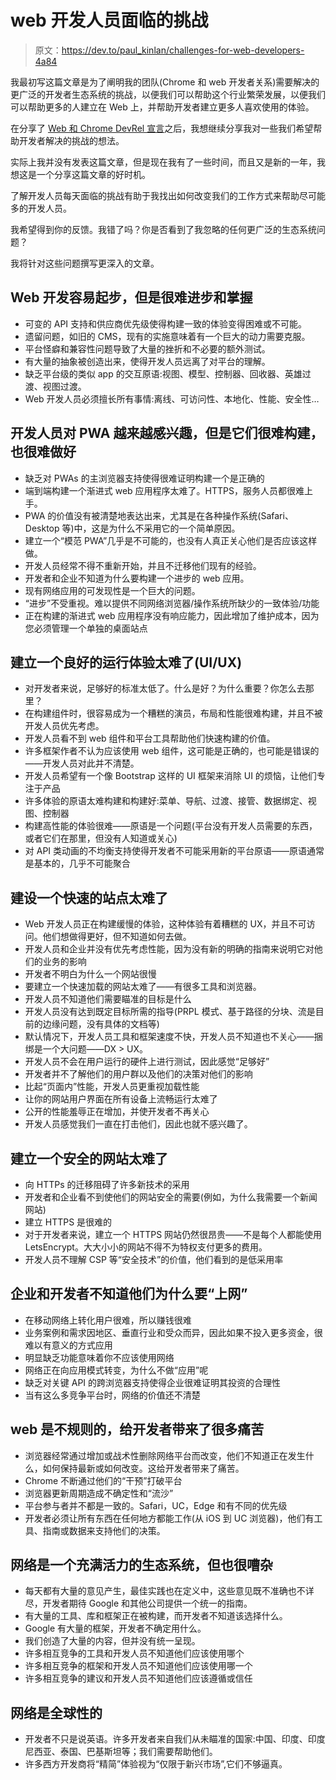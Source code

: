 # web 开发人员面临的挑战

> 原文：<https://dev.to/paul_kinlan/challenges-for-web-developers-4a84>

我最初写这篇文章是为了阐明我的团队(Chrome 和 web 开发者关系)需要解决的更广泛的开发者生态系统的挑战，以便我们可以帮助这个行业繁荣发展，以便我们可以帮助更多的人建立在 Web 上，并帮助开发者建立更多人喜欢使用的体验。

在分享了 [Web 和 Chrome DevRel 宣言](https://dev.to/paul_kinlan/web-and-chrome-developer-relations-manifesto-529p-temp-slug-983312)之后，我想继续分享我对一些我们希望帮助开发者解决的挑战的想法。

实际上我并没有发表这篇文章，但是现在我有了一些时间，而且又是新的一年，我想这是一个分享这篇文章的好时机。

了解开发人员每天面临的挑战有助于我找出如何改变我们的工作方式来帮助尽可能多的开发人员。

我希望得到你的反馈。我错了吗？你是否看到了我忽略的任何更广泛的生态系统问题？

我将针对这些问题撰写更深入的文章。

## Web 开发容易起步，但是很难进步和掌握

*   可变的 API 支持和供应商优先级使得构建一致的体验变得困难或不可能。
*   遗留问题，如旧的 CMS，现有的实施意味着有一个巨大的动力需要克服。
*   平台怪癖和兼容性问题导致了大量的挫折和不必要的额外测试。
*   有大量的抽象被创造出来，使得开发人员远离了对平台的理解。
*   缺乏平台级的类似 app 的交互原语:视图、模型、控制器、回收器、英雄过渡、视图过渡。
*   Web 开发人员必须擅长所有事情:离线、可访问性、本地化、性能、安全性…

## 开发人员对 PWA 越来越感兴趣，但是它们很难构建，也很难做好

*   缺乏对 PWAs 的主浏览器支持使得很难证明构建一个是正确的
*   端到端构建一个渐进式 web 应用程序太难了。HTTPS，服务人员都很难上手。
*   PWA 的价值没有被清楚地表达出来，尤其是在各种操作系统(Safari、Desktop 等)中，这是为什么不采用它的一个简单原因。
*   建立一个“模范 PWA”几乎是不可能的，也没有人真正关心他们是否应该这样做。
*   开发人员经常不得不重新开始，并且不迁移他们现有的经验。
*   开发者和企业不知道为什么要构建一个进步的 web 应用。
*   现有网络应用的可发现性是一个巨大的问题。
*   “进步”不受重视。难以提供不同网络浏览器/操作系统所缺少的一致体验/功能
*   正在构建的渐进式 web 应用程序没有响应能力，因此增加了维护成本，因为您必须管理一个单独的桌面站点

## 建立一个良好的运行体验太难了(UI/UX)

*   对开发者来说，足够好的标准太低了。什么是好？为什么重要？你怎么去那里？
*   在构建组件时，很容易成为一个糟糕的演员，布局和性能很难构建，并且不被开发人员优先考虑。
*   开发人员看不到 web 组件和平台工具帮助他们快速构建的价值。
*   许多框架作者不认为应该使用 web 组件，这可能是正确的，也可能是错误的——开发人员对此并不清楚。
*   开发人员希望有一个像 Bootstrap 这样的 UI 框架来消除 UI 的烦恼，让他们专注于产品
*   许多体验的原语太难构建和构建好:菜单、导航、过渡、接管、数据绑定、视图、控制器
*   构建高性能的体验很难——原语是一个问题(平台没有开发人员需要的东西，或者它们在那里，但没有人知道或关心)
*   对 API 类动画的不均衡支持使得开发者不可能采用新的平台原语——原语通常是基本的，几乎不可能聚合

## 建设一个快速的站点太难了

*   Web 开发人员正在构建缓慢的体验，这种体验有着糟糕的 UX，并且不可访问。他们想做得更好，但不知道如何去做。
*   开发人员和企业并没有优先考虑性能，因为没有新的明确的指南来说明它对他们的业务的影响
*   开发者不明白为什么一个网站很慢
*   要建立一个快速加载的网站太难了——有很多工具和浏览器。
*   开发人员不知道他们需要瞄准的目标是什么
*   开发人员没有达到既定目标所需的指导(PRPL 模式、基于路径的分块、流是目前的边缘问题，没有具体的文档等)
*   默认情况下，开发人员工具和框架速度不快，开发人员不知道也不关心——捆绑是一个大问题——DX > UX。
*   开发人员不会在用户运行的硬件上进行测试，因此感觉“足够好”
*   开发者并不了解他们的用户群以及他们的决策对他们的影响
*   比起“页面内”性能，开发人员更重视加载性能
*   让你的网站用户界面在所有设备上流畅运行太难了
*   公开的性能羞辱正在增加，并使开发者不再关心
*   开发人员感觉我们一直在打击他们，因此也就不感兴趣了。

## 建立一个安全的网站太难了

*   向 HTTPs 的迁移阻碍了许多新技术的采用
*   开发者和企业看不到使他们的网站安全的需要(例如，为什么我需要一个新闻网站)
*   建立 HTTPS 是很难的
*   对于开发者来说，建立一个 HTTPS 网站仍然很昂贵——不是每个人都能使用 LetsEncrypt。大大小小的网站不得不为特权支付更多的费用。
*   开发人员不理解 CSP 等“安全技术”的价值，他们看到的是低采用率

## 企业和开发者不知道他们为什么要“上网”

*   在移动网络上转化用户很难，所以赚钱很难
*   业务案例和需求因地区、垂直行业和受众而异，因此如果不投入更多资金，很难以有意义的方式应用
*   明显缺乏功能意味着你不应该使用网络
*   网络正在向应用模式转变，为什么不做“应用”呢
*   缺乏对关键 API 的跨浏览器支持使得企业很难证明其投资的合理性
*   当有这么多竞争平台时，网络的价值还不清楚

## web 是不规则的，给开发者带来了很多痛苦

*   浏览器经常通过增加或战术性删除网络平台而改变，他们不知道正在发生什么，如何保持最新或如何改变。这给开发者带来了痛苦。
*   Chrome 不断通过他们的“干预”打破平台
*   浏览器更新周期造成不确定性和“流沙”
*   平台参与者并不都是一致的。Safari，UC，Edge 和有不同的优先级
*   开发者必须让所有东西在任何地方都能工作(从 iOS 到 UC 浏览器)，他们有工具、指南或数据来支持他们的决策。

## 网络是一个充满活力的生态系统，但也很嘈杂

*   每天都有大量的意见产生，最佳实践也在定义中，这些意见既不准确也不详尽，开发者期待 Google 和其他公司提供一个统一的指南。
*   有大量的工具、库和框架正在被构建，而开发者不知道该选择什么。
*   Google 有大量的框架，开发者不确定用什么。
*   我们创造了大量的内容，但并没有统一呈现。
*   许多相互竞争的工具和开发人员不知道他们应该使用哪个
*   许多相互竞争的框架和开发人员不知道他们应该使用哪一个
*   许多相互竞争的建议和开发人员不知道他们应该遵循或信任

## 网络是全球性的

*   开发者不只是说英语。许多开发者来自我们从未瞄准的国家:中国、印度、印度尼西亚、泰国、巴基斯坦等；我们需要帮助他们。
*   许多西方开发商将“精简”体验视为“仅限于新兴市场”,它们不够逼真。